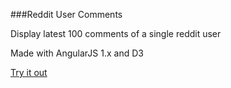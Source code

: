 ###Reddit User Comments

Display latest 100 comments of a single reddit user

Made with AngularJS 1.x and D3

[Try it out](http://emilykarp.com/reddit-user-comments)
